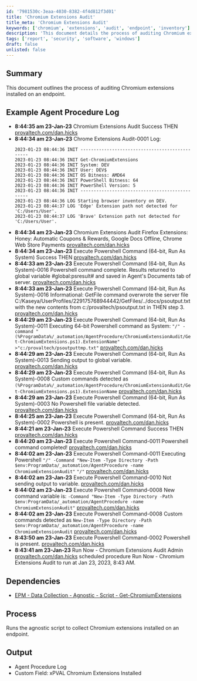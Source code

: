 ```yaml
---
id: '7981530c-3eaa-4030-8382-4f4d812f3d01'
title: 'Chromium Extensions Audit'
title_meta: 'Chromium Extensions Audit'
keywords: ['chromium', 'extensions', 'audit', 'endpoint', 'inventory']
description: 'This document details the process of auditing Chromium extensions installed on an endpoint, including example logs and dependencies. It provides insights into the execution of the audit script and its output, helping administrators maintain control over browser extensions.'
tags: ['report', 'security', 'software', 'windows']
draft: false
unlisted: false
---
```


## Summary

This document outlines the process of auditing Chromium extensions installed on an endpoint.

## Example Agent Procedure Log

- **8:44:35 am 23-Jan-23**   Chromium Extensions Audit   Success THEN   [provaltech.com/dan.hicks](https://provaltech.com/dan.hicks)
- **8:44:34 am 23-Jan-23**   Chrome Extensions Audit-0001   Log: 
  ```
  2023-01-23 08:44:36 INIT -----------------------------------------------
  2023-01-23 08:44:36 INIT Get-ChromiumExtensions
  2023-01-23 08:44:36 INIT System: DEV
  2023-01-23 08:44:36 INIT User: DEV$
  2023-01-23 08:44:36 INIT OS Bitness: AMD64
  2023-01-23 08:44:36 INIT PowerShell Bitness: 64
  2023-01-23 08:44:36 INIT PowerShell Version: 5
  2023-01-23 08:44:36 INIT -----------------------------------------------
  2023-01-23 08:44:36 LOG Starting browser inventory on DEV.
  2023-01-23 08:44:37 LOG 'Edge' Extension path not detected for 'C:/Users/User'.
  2023-01-23 08:44:37 LOG 'Brave' Extension path not detected for 'C:/Users/User'.
  ```
- **8:44:34 am 23-Jan-23**   Chromium Extensions Audit   Firefox Extensions: Honey: Automatic Coupons & Rewards, Google Docs Offline, Chrome Web Store Payments   [provaltech.com/dan.hicks](https://provaltech.com/dan.hicks)
- **8:44:34 am 23-Jan-23**   Execute Powershell Command (64-bit, Run As System)   Success THEN   [provaltech.com/dan.hicks](https://provaltech.com/dan.hicks)
- **8:44:33 am 23-Jan-23**   Execute Powershell Command (64-bit, Run As System)-0016   Powershell command complete. Results returned to global variable #global:psresult# and saved in Agent's Documents tab of server.   [provaltech.com/dan.hicks](https://provaltech.com/dan.hicks)
- **8:44:33 am 23-Jan-23**   Execute Powershell Command (64-bit, Run As System)-0016   Informational: GetFile command overwrote the server file C:/Kaseya/UserProfiles/229175768944442/GetFiles/../docs/psoutput.txt with the new contents from c:/provaltech/psoutput.txt in THEN step 3.   [provaltech.com/dan.hicks](https://provaltech.com/dan.hicks)
- **8:44:29 am 23-Jan-23**   Execute Powershell Command (64-bit, Run As System)-0011   Executing 64-bit Powershell command as System: `"/" -command "(%ProgramData%/_automation/AgentProcedure/ChromiumExtensionAudit/Get-ChromiumExtensions.ps1).ExtensionName" >"c:/provaltech/psoutputtmp.txt"`   [provaltech.com/dan.hicks](https://provaltech.com/dan.hicks)
- **8:44:29 am 23-Jan-23**   Execute Powershell Command (64-bit, Run As System)-0013   Sending output to global variable.   [provaltech.com/dan.hicks](https://provaltech.com/dan.hicks)
- **8:44:29 am 23-Jan-23**   Execute Powershell Command (64-bit, Run As System)-0008   Custom commands detected as `(%ProgramData%/_automation/AgentProcedure/ChromiumExtensionAudit/Get-ChromiumExtensions.ps1).ExtensionName`   [provaltech.com/dan.hicks](https://provaltech.com/dan.hicks)
- **8:44:29 am 23-Jan-23**   Execute Powershell Command (64-bit, Run As System)-0003   No Powershell file variable detected.   [provaltech.com/dan.hicks](https://provaltech.com/dan.hicks)
- **8:44:25 am 23-Jan-23**   Execute Powershell Command (64-bit, Run As System)-0002   Powershell is present.   [provaltech.com/dan.hicks](https://provaltech.com/dan.hicks)
- **8:44:21 am 23-Jan-23**   Execute Powershell Command   Success THEN   [provaltech.com/dan.hicks](https://provaltech.com/dan.hicks)
- **8:44:20 am 23-Jan-23**   Execute Powershell Command-0011   Powershell command completed!   [provaltech.com/dan.hicks](https://provaltech.com/dan.hicks)
- **8:44:02 am 23-Jan-23**   Execute Powershell Command-0011   Executing Powershell `"/" -Command "New-Item -Type Directory -Path $env:ProgramData/_automation/AgentProcedure -name ChromiumExtensionAudit"` `"/"`   [provaltech.com/dan.hicks](https://provaltech.com/dan.hicks)
- **8:44:02 am 23-Jan-23**   Execute Powershell Command-0010   Not sending output to variable.   [provaltech.com/dan.hicks](https://provaltech.com/dan.hicks)
- **8:44:02 am 23-Jan-23**   Execute Powershell Command-0008   New command variable is: `-Command "New-Item -Type Directory -Path $env:ProgramData/_automation/AgentProcedure -name ChromiumExtensionAudit"`   [provaltech.com/dan.hicks](https://provaltech.com/dan.hicks)
- **8:44:02 am 23-Jan-23**   Execute Powershell Command-0008   Custom commands detected as `New-Item -Type Directory -Path $env:ProgramData/_automation/AgentProcedure -name ChromiumExtensionAudit`   [provaltech.com/dan.hicks](https://provaltech.com/dan.hicks)
- **8:43:50 am 23-Jan-23**   Execute Powershell Command-0002   Powershell is present.   [provaltech.com/dan.hicks](https://provaltech.com/dan.hicks)
- **8:43:41 am 23-Jan-23**   Run Now - Chromium Extensions Audit   Admin [provaltech.com/dan.hicks](https://provaltech.com/dan.hicks) scheduled procedure Run Now - Chromium Extensions Audit to run at Jan 23, 2023, 8:43 AM.

## Dependencies

- [EPM - Data Collection - Agnostic - Script - Get-ChromiumExtensions](<../../powershell/Get-ChromiumExtensions.md>)

## Process

Runs the agnostic script to collect Chromium extensions installed on an endpoint.

## Output

- Agent Procedure Log  
- Custom Field: xPVAL Chromium Extensions Installed

